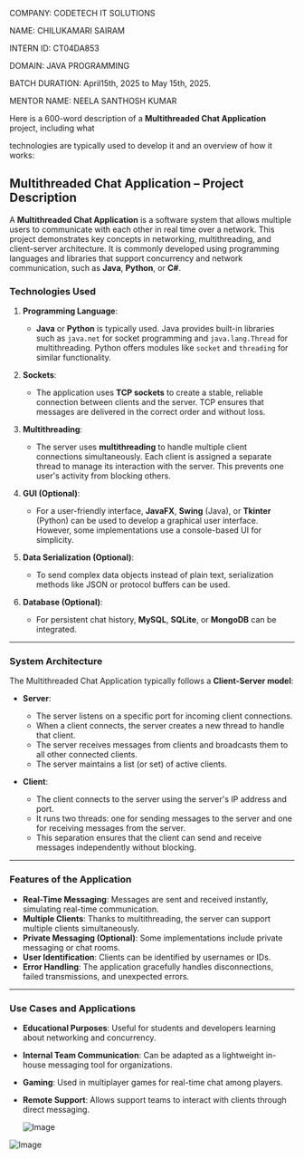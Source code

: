 COMPANY: CODETECH IT SOLUTIONS

NAME: CHILUKAMARI SAIRAM

INTERN ID: CT04DA853

DOMAIN: JAVA PROGRAMMING

BATCH DURATION: April15th, 2025 to May 15th, 2025.

MENTOR NAME: NEELA SANTHOSH KUMAR

Here is a 600-word description of a **Multithreaded Chat Application** project, including what 

technologies are typically used to develop it and an overview of how it works:


## **Multithreaded Chat Application – Project Description**

A **Multithreaded Chat Application** is a software system that allows multiple users to communicate with each other in real time over a network. This project demonstrates key concepts in networking, multithreading, and client-server architecture. It is commonly developed using programming languages and libraries that support concurrency and network communication, such as **Java**, **Python**, or **C#**.

### **Technologies Used**

1. **Programming Language**:

   * **Java** or **Python** is typically used. Java provides built-in libraries such as `java.net` for socket programming and `java.lang.Thread` for multithreading. Python offers modules like `socket` and `threading` for similar functionality.

2. **Sockets**:

   * The application uses **TCP sockets** to create a stable, reliable connection between clients and the server. TCP ensures that messages are delivered in the correct order and without loss.

3. **Multithreading**:

   * The server uses **multithreading** to handle multiple client connections simultaneously. Each client is assigned a separate thread to manage its interaction with the server. This prevents one user's activity from blocking others.

4. **GUI (Optional)**:

   * For a user-friendly interface, **JavaFX**, **Swing** (Java), or **Tkinter** (Python) can be used to develop a graphical user interface. However, some implementations use a console-based UI for simplicity.

5. **Data Serialization (Optional)**:

   * To send complex data objects instead of plain text, serialization methods like JSON or protocol buffers can be used.

6. **Database (Optional)**:

   * For persistent chat history, **MySQL**, **SQLite**, or **MongoDB** can be integrated.

---

### **System Architecture**

The Multithreaded Chat Application typically follows a **Client-Server model**:

* **Server**:

  * The server listens on a specific port for incoming client connections.
  * When a client connects, the server creates a new thread to handle that client.
  * The server receives messages from clients and broadcasts them to all other connected clients.
  * The server maintains a list (or set) of active clients.

* **Client**:

  * The client connects to the server using the server's IP address and port.
  * It runs two threads: one for sending messages to the server and one for receiving messages from the server.
  * This separation ensures that the client can send and receive messages independently without blocking.

---

### **Features of the Application**

* **Real-Time Messaging**: Messages are sent and received instantly, simulating real-time communication.
* **Multiple Clients**: Thanks to multithreading, the server can support multiple clients simultaneously.
* **Private Messaging (Optional)**: Some implementations include private messaging or chat rooms.
* **User Identification**: Clients can be identified by usernames or IDs.
* **Error Handling**: The application gracefully handles disconnections, failed transmissions, and unexpected errors.

---

### **Use Cases and Applications**

* **Educational Purposes**: Useful for students and developers learning about networking and concurrency.
* **Internal Team Communication**: Can be adapted as a lightweight in-house messaging tool for organizations.
* **Gaming**: Used in multiplayer games for real-time chat among players.
* **Remote Support**: Allows support teams to interact with clients through direct messaging.

  ![Image](https://github.com/user-attachments/assets/806feda0-703f-4f82-8e01-7aad732c3444)
  
![Image](https://github.com/user-attachments/assets/fb6a78b0-651a-494a-a2c6-cdf3e421d42a)
